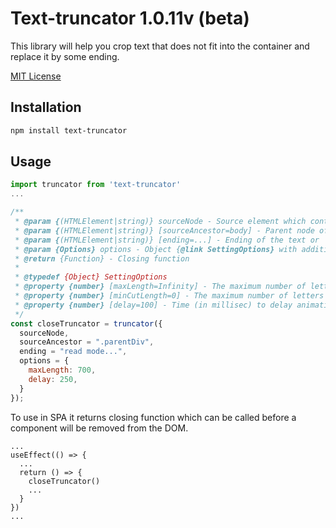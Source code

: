 # Text-truncator 1.0.11v (beta)

This library will help you crop text that does not fit into the container and replace it by some ending.

[MIT License](LICENSE.txt)

## Installation

```sh
npm install text-truncator
```
## Usage

```js / ts
import truncator from 'text-truncator'
...

/**
 * @param {(HTMLElement|string)} sourceNode - Source element which contains truncated text
 * @param {(HTMLElement|string)} [sourceAncestor=body] - Parent node of the source element or body tag by default
 * @param {(HTMLElement|string)} [ending=...] - Ending of the text or `...` by default
 * @param {Options} options - Object {@link SettingOptions} with additional parameters
 * @return {Function} - Closing function
 * 
 * @typedef {Object} SettingOptions
 * @property {number} [maxLength=Infinity] - The maximum number of letters that we want to be shown before truncate
 * @property {number} [minCutLength=0] - The maximum number of letters after which the text completely disappears
 * @property {number} [delay=100] - Time (in millisec) to delay animation of truncate. Inside itself truncator uses the throttling function
 */
const closeTruncator = truncator({
  sourceNode,
  sourceAncestor = ".parentDiv",
  ending = "read mode...",
  options = {
    maxLength: 700,
    delay: 250,
  }
});
```

To use in SPA it returns closing function which can be called before a component will be removed from the DOM.

```
...
useEffect(() => {
  ...
  return () => {
    closeTruncator()
    ...
  }
})
...
```